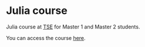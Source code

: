 # Julia course

Julia course at [TSE](https://www.tse-fr.eu/fr) for Master 1 and Master 2 students.

You can access the course [here](https://ocots.github.io/course-tse-julia).
